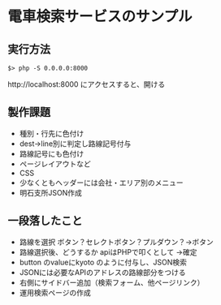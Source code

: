 # 電車検索サービスのサンプル

## 実行方法

```
$> php -S 0.0.0.0:8000
```

http://localhost:8000 にアクセスすると、開ける


## 製作課題
- 種別・行先に色付け
- dest->line別に判定し路線記号付与
- 路線記号にも色付け
- ページレイアウトなど
- CSS
- 少なくともヘッダーには会社・エリア別のメニュー
- 明石支所JSON作成

## 一段落したこと
- 路線を選択 ボタン？セレクトボタン？プルダウン？→ボタン
- 路線選択後、どうするか apiはPHPで叩くとして →確定
- button のvalueにkyoto のように付与し、JSON検索
- JSONには必要なAPIのアドレスの路線部分をつける
- 右側にサイドバー追加（検索フォーム、他ページリンク）
- 運用検索ページの作成

